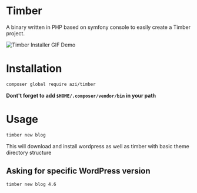 # Timber
A binary written in PHP based on symfony console to easily create a Timber project.


![Timber Installer GIF Demo](http://gifyu.com/images/timber-installer-2.gif)

# Installation
```bash
composer global require azi/timber
```


__Dont't forget to add `$HOME/.composer/vendor/bin` in your path__

# Usage
```bash
timber new blog
```
This will download and install wordpress as well as timber with basic theme directory structure

## Asking for specific WordPress version
```bash
timber new blog 4.6
```
